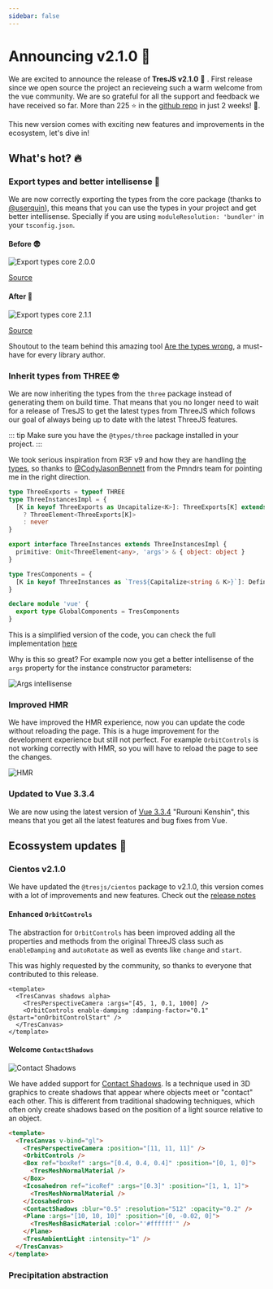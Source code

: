 ```yaml
---
sidebar: false
---
```


# Announcing v2.1.0 🎉

We are excited to announce the release of **TresJS v2.1.0** 🎉 . First release since we open source the project an recieveing such a warm welcome from the vue community. We are so grateful for all the support and feedback we have received so far. More than 225 ⭐️ in the [github repo](https://github.com/Tresjs/tres) in just 2 weeks! 🤯.

This new version comes with exciting new features and improvements in the ecosystem, let's dive in!

## What's hot? 🔥

### Export types and better intellisense 🦾

We are now correctly exporting the types from the core package (thanks to [@userquin](https://github.com/userquin)), this means that you can use the types in your project and get better intellisense. Specially if you are using `moduleResolution: 'bundler'` in your `tsconfig.json`.

#### Before 😨

![Export types core 2.0.0](/blog/tres-core-2-0-0.png)

[Source](https://arethetypeswrong.github.io/?p=%40tresjs%2Fcore%402..0.0)

#### After 🥹

![Export types core 2.1.1](/blog/tres-core-2-1-1.png)

[Source](https://arethetypeswrong.github.io/?p=%40tresjs%2Fcore%402.1.1)

Shoutout to the team behind this amazing tool [Are the types wrong](https://arethetypeswrong.github.io), a must-have for every library author.

### Inherit types from THREE 🤓

We are now inheriting the types from the `three` package instead of generating them on build time. That means that you no longer need to wait for a release of TresJS to get the latest types from ThreeJS which follows our goal of always being up to date with the latest ThreeJS features.

::: tip
Make sure you have the `@types/three` package installed in your project.
:::

We took serious inspiration from R3F v9 and how they are handling [the types](https://github.com/pmndrs/react-three-fiber/blob/v9/packages/fiber/src/three-types.ts), so thanks to [@CodyJasonBennett](https://github.com/CodyJasonBennett) from the Pmndrs team for pointing me in the right direction.

```ts
type ThreeExports = typeof THREE
type ThreeInstancesImpl = {
  [K in keyof ThreeExports as Uncapitalize<K>]: ThreeExports[K] extends ConstructorRepresentation
    ? ThreeElement<ThreeExports[K]>
    : never
}

export interface ThreeInstances extends ThreeInstancesImpl {
  primitive: Omit<ThreeElement<any>, 'args'> & { object: object }
}

type TresComponents = {
  [K in keyof ThreeInstances as `Tres${Capitalize<string & K>}`]: DefineComponent<ThreeInstances[K]>
}

declare module 'vue' {
  export type GlobalComponents = TresComponents
}
```

This is a simplified version of the code, you can check the full implementation [here](https://github.com/Tresjs/tres/blob/main/src/types/index.ts)

Why is this so great? For example now you get a better intellisense of the `args` property for the instance constructor parameters:

![Args intellisense](/blog/args-intellisense.png)

### Improved HMR

We have improved the HMR experience, now you can update the code without reloading the page. This is a huge improvement for the development experience but still not perfect. For example `OrbitControls` is not working correctly with HMR, so you will have to reload the page to see the changes.

![HMR](/blog/hmr.gif)

### Updated to Vue 3.3.4

We are now using the latest version of [Vue 3.3.4](https://blog.vuejs.org/posts/vue-3-3) "Rurouni Kenshin", this means that you get all the latest features and bug fixes from Vue.

## Ecossystem updates 🌳

### Cientos v2.1.0

We have updated the `@tresjs/cientos` package to v2.1.0, this version comes with a lot of improvements and new features. Check out the [release notes](https://github.com/Tresjs/cientos/releases/tag/2.1.0)

#### Enhanced `OrbitControls`

The abstraction for `OrbitControls` has been improved adding all the properties and methods from the original ThreeJS class such as `enableDamping` and `autoRotate` as well as events like `change` and `start`.

This was highly requested by the community, so thanks to everyone that contributed to this release.

```vue
<template>
  <TresCanvas shadows alpha>
    <TresPerspectiveCamera :args="[45, 1, 0.1, 1000] />
    <OrbitControls enable-damping :damping-factor="0.1" @start="onOrbitControlStart" />
  </TresCanvas>
</template>
```

#### Welcome `ContactShadows`

![Contact Shadows](https://cientos.tresjs.org/cientos/contact-shadows.png)

We have added support for [Contact Shadows](https://threejs.org/examples/?q=cont#webgl_shadow_contact). Is a technique used in 3D graphics to create shadows that appear where objects meet or "contact" each other. This is different from traditional shadowing techniques, which often only create shadows based on the position of a light source relative to an object.

```html {11}
<template>
  <TresCanvas v-bind="gl">
    <TresPerspectiveCamera :position="[11, 11, 11]" />
    <OrbitControls />
    <Box ref="boxRef" :args="[0.4, 0.4, 0.4]" :position="[0, 1, 0]">
      <TresMeshNormalMaterial />
    </Box>
    <Icosahedron ref="icoRef" :args="[0.3]" :position="[1, 1, 1]">
      <TresMeshNormalMaterial />
    </Icosahedron>
    <ContactShadows :blur="0.5" :resolution="512" :opacity="0.2" />
    <Plane :args="[10, 10, 10]" :position="[0, -0.02, 0]">
      <TresMeshBasicMaterial :color="'#ffffff'" />
    </Plane>
    <TresAmbientLight :intensity="1" />
  </TresCanvas>
</template>
```

### Precipitation abstraction
